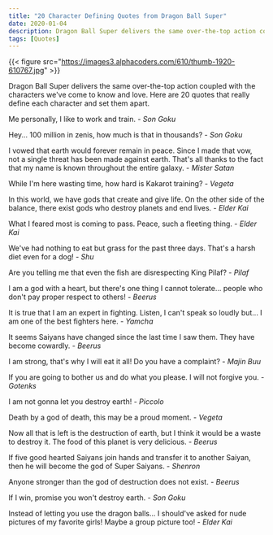 ```yaml
---
title: "20 Character Defining Quotes from Dragon Ball Super"
date: 2020-01-04
description: Dragon Ball Super delivers the same over-the-top action coupled with the characters we've come to know and love.
tags: [Quotes]
---
```


{{< figure src="https://images3.alphacoders.com/610/thumb-1920-610767.jpg" >}}

Dragon Ball Super delivers the same over-the-top action coupled with the characters we've come to know and love. Here are 20 quotes that really define each character and set them apart.

Me personally, I like to work and train. - <cite>Son Goku</cite>

Hey... 100 million in zenis, how much is that in thousands? - <cite>Son Goku<cite>
  
I vowed that earth would forever remain in peace. Since I made that vow, not a single threat has been made against earth. That's all thanks to the fact that my name is known throughout the entire galaxy. - <cite>Mister Satan<cite>
  
While I'm here wasting time, how hard is Kakarot training? - <cite>Vegeta</cite>

In this world, we have gods that create and give life. On the other side of the balance, there exist gods who destroy planets and end lives. - <cite>Elder Kai</cite>

What I feared most is coming to pass. Peace, such a fleeting thing. - <cite>Elder Kai</cite>

We've had nothing to eat but grass for the past three days. That's a harsh diet even for a dog! - <cite>Shu</cite>

Are you telling me that even the fish are disrespecting King Pilaf? - <cite>Pilaf</cite>

I am a god with a heart, but there's one thing I cannot tolerate... people who don't pay proper respect to others! - <cite>Beerus</cite>

It is true that I am an expert in fighting. Listen, I can't speak so loudly but... I am one of the best fighters here. - <cite>Yamcha</cite>

It seems Saiyans have changed since the last time I saw them. They have become cowardly. - <cite>Beerus</cite>

I am strong, that's why I will eat it all! Do you have a complaint? - <cite>Majin Buu</cite>

If you are going to bother us and do what you please. I will not forgive you. - <cite>Gotenks</cite>

I am not gonna let you destroy earth! - <cite>Piccolo</cite>

Death by a god of death, this may be a proud moment. - <cite>Vegeta</cite>

Now all that is left is the destruction of earth, but I think it would be a waste to destroy it. The food of this planet is very delicious. - <cite>Beerus</cite>

If five good hearted Saiyans join hands and transfer it to another Saiyan, then he will become the god of Super Saiyans. - <cite>Shenron</cite>

Anyone stronger than the god of destruction does not exist. - <cite>Beerus</cite>

If I win, promise you won't destroy earth. - <cite>Son Goku</cite>

Instead of letting you use the dragon balls... I should've asked for nude pictures of my favorite girls! Maybe a group picture too! - <cite>Elder Kai</cite>
